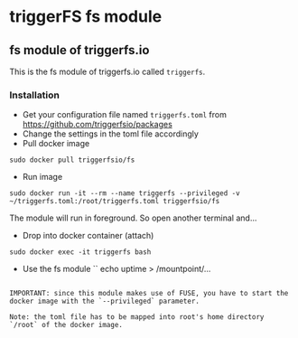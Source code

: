 # triggerFS fs module

## fs module of triggerfs.io
This is the fs module of triggerfs.io called `triggerfs`.


### Installation
* Get your configuration file named `triggerfs.toml` from https://github.com/triggerfsio/packages
* Change the settings in the toml file accordingly
* Pull docker image
```
sudo docker pull triggerfsio/fs
```
* Run image
```
sudo docker run -it --rm --name triggerfs --privileged -v ~/triggerfs.toml:/root/triggerfs.toml triggerfsio/fs
```

The module will run in foreground. So open another terminal and...


* Drop into docker container (attach)
```
sudo docker exec -it triggerfs bash
```

* Use the fs module
 ``
echo uptime > /mountpoint/...
```

IMPORTANT: since this module makes use of FUSE, you have to start the docker image with the `--privileged` parameter.

Note: the toml file has to be mapped into root's home directory `/root` of the docker image.


